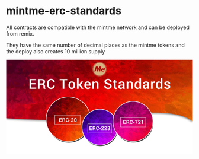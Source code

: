 ﻿# mintme-erc-standards
 
All contracts are compatible with the mintme network and can be deployed from remix.

They have the same number of decimal places as the mintme tokens and the deploy also creates 10 million supply

 ![alt text](https://github.com/MagnusBee/mintme-erc-standards/blob/main/erc-token-standard.png?raw=true)
